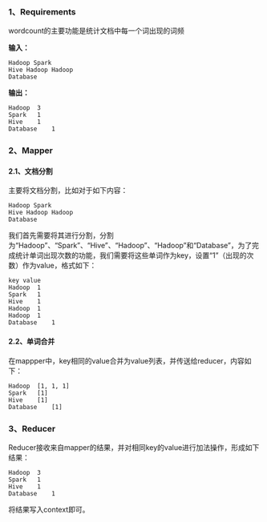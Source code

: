 ### 1、Requirements
wordcount的主要功能是统计文档中每一个词出现的词频

**输入：**
```
Hadoop Spark
Hive Hadoop Hadoop
Database
```
**输出：**
```
Hadoop  3
Spark   1
Hive    1
Database    1
```

### 2、Mapper

#### 2.1、文档分割
主要将文档分割，比如对于如下内容：
```
Hadoop Spark
Hive Hadoop Hadoop
Database
```


我们首先需要将其进行分割，分割为“Hadoop”、“Spark”、“Hive”、“Hadoop”、“Hadoop”和“Database”，为了完成统计单词出现次数的功能，我们需要将这些单词作为key，设置“1”（出现的次数）作为value，格式如下：
```
key value
Hadoop  1
Spark   1
Hive    1
Hadoop  1
Hadoop  1
Database    1
```

#### 2.2、单词合并
在mappper中，key相同的value合并为value列表，并传送给reducer，内容如下：
```
Hadoop  [1, 1, 1]
Spark   [1]
Hive    [1]
Database    [1]
```

### 3、Reducer
Reducer接收来自mapper的结果，并对相同key的value进行加法操作，形成如下结果：
```
Hadoop  3
Spark   1
Hive    1
Database    1
```
将结果写入context即可。
